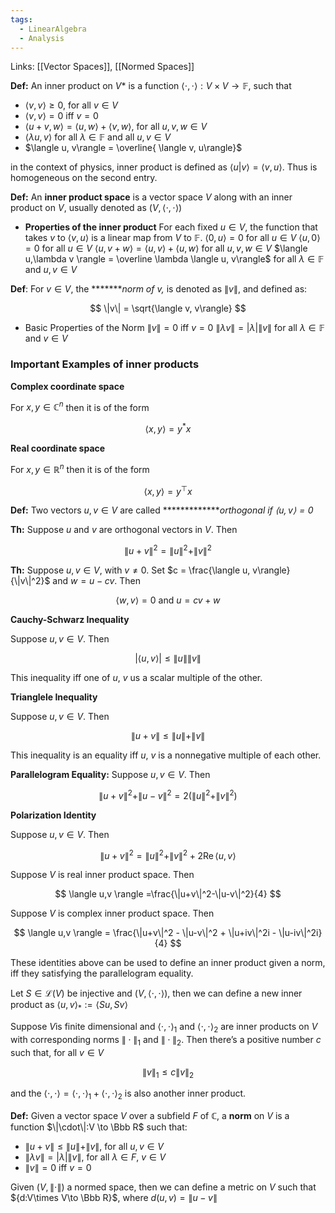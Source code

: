 ```yaml
---
tags:
  - LinearAlgebra
  - Analysis
---
```

Links: [[Vector Spaces]], [[Normed Spaces]]

**Def:** An inner product on $V$* is a function $\langle \cdot, \cdot\rangle :V \times V\to \mathbb F$, such that

- $\langle v, v \rangle \ge 0$, for all $v \in V$
- $\langle v, v\rangle = 0$ iff $v = 0$
- $\langle u+v, w\rangle = \langle u, w\rangle+ \langle v, w\rangle$, for all $u, v,w \in V$
- $\langle \lambda u, v\rangle$ for all $\lambda \in \mathbb F$ and all $u, v \in V$
- $\langle u, v\rangle = \overline{ \langle v, u\rangle}$

in the context of physics, inner product is defined as $\langle u| v\rangle = \langle v, u\rangle$. Thus is homogeneous on the second entry.

********Def:******** An ********************inner product space******************** is a vector space $V$ along with an inner product on $V$, usually denoted as $(V, \langle \cdot, \cdot\rangle)$

- **Properties of the inner product**
    For each fixed $u \in V$, the function that takes $v$ to $\langle v, u\rangle$ is a linear map from $V$ to $\mathbb F$.
    $\langle 0, u\rangle =0$ for all $u \in V$
    $\langle u, 0\rangle = 0$ for all $u \in V$
    $\langle u, v+w\rangle = \langle u, v\rangle+ \langle u, w\rangle$ for all $u, v,w \in V$
    $\langle u,\lambda v \rangle = \overline \lambda \langle u, v\rangle$ for all $\lambda \in \mathbb F$ and $u, v \in V$
    
**Def**: For $v \in V$, the *******_norm of $v$,_ is denoted as $\|v\|$, and defined as:

$$ \|v\| = \sqrt{\langle v, v\rangle} $$
- Basic Properties of the Norm
    $\|v\| =0$ iff $v = 0$
    $\|\lambda v \| = |\lambda|\|v\|$ for all $\lambda \in \mathbb F$ and $v\in V$
    
### Important Examples of inner products

**********************************************Complex coordinate space**********************************************

For $x,y \in \mathbb C^n$ then it is of the form

$$ \langle x, y\rangle = y^*x $$

**********************************************Real coordinate space**********************************************

For $x,y \in \mathbb R^n$ then it is of the form

$$ \langle x, y\rangle = y^\top x $$

********Def:******** Two vectors $u, v\in V$ are called *************_orthogonal if $\langle u, v\rangle = 0$_

******Th:****** Suppose $u$ and $v$ are orthogonal vectors in $V$. Then

$$ \|u+v\|^2=\|u\|^2+\|v\|^2 $$

******Th:****** Suppose $u, v\in V$, with $v \ne 0$. Set $c = \frac{\langle u, v\rangle}{\|v\|^2}$ and $w = u-cv$. Then

$$ \langle w,v \rangle =0 \text{ and } u=cv+w $$

**************Cauchy-Schwarz Inequality**************

Suppose $u,v \in V$. Then

$$ |\langle u,v \rangle|\le \|u\| \|v\| $$

This inequality iff one of $u$, $v$ us a scalar multiple of the other.

**************************************Trianglele Inequality**************************************

Suppose $u, v\in V$. Then

$$ \| u+v\| \le \|u\|+\|v\| $$

This inequality is an equality iff $u$, $v$ is a nonnegative multiple of each other.

********************************************Parallelogram Equality:******************************************** Suppose $u, v\in V$. Then

$$ \|u+v\|^2+\|u-v\|^2 =2(\|u\|^2+\|v\|^2) $$

**********************************************Polarization Identity**********************************************

Suppose $u, v \in V$. Then

$$ \|u+v\|^2 = \|u\|^2+\|v\|^2+2\operatorname{Re}\langle u, v \rangle $$

Suppose $V$ is real inner product space. Then

$$ \langle u,v \rangle =\frac{\|u+v\|^2-\|u-v\|^2}{4} $$

Suppose $V$ is complex inner product space. Then

$$ \langle u,v \rangle = \frac{\|u+v\|^2 - \|u-v\|^2 + \|u+iv\|^2i - \|u-iv\|^2i}{4} $$

These identities above can be used to define an inner product given a norm, iff they satisfying the parallelogram equality.

Let $S\in \mathcal L(V)$ be injective and $(V, \langle \cdot, \cdot\rangle)$, then we can define a new inner product as $\langle u, v\rangle_* := \langle Su, Sv\rangle$

Suppose $V$is finite dimensional and $\langle \cdot, \cdot\rangle_1$ and $\langle \cdot, \cdot\rangle_2$ are inner products on $V$ with corresponding norms $\|\cdot \|_1$ and $\|\cdot \|_2$. Then there’s a positive number $c$ such that, for all ${v \in V}$

$$ \|v \|_1 \le c \|v \|_2 $$

and the $\langle \cdot, \cdot \rangle = \langle \cdot, \cdot \rangle_1 +\langle \cdot, \cdot \rangle_2$ is also another inner product.

********Def:******** Given a vector space $V$ over a subfield $F$ of $\mathbb C$, a **norm** on $V$ is a function $\|\cdot\|:V \to \Bbb R$ such that:

- $\|u+v\| \le \|u\|+\|v\|$, for all $u, v\in V$
- $\|\lambda v\|=|\lambda|\|v\|$, for all $\lambda \in F$, $v \in V$
- $\| v\| = 0$ iff $v=0$

Given $(V, \|\cdot\|)$ a normed space, then we can define a metric on $V$ such that ${d:V\times V\to \Bbb R}$, where $d(u,v) =\|u-v\|$